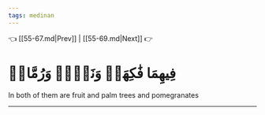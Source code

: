 ```yaml
---
tags: medinan
---
```


👈 [[55-67.md|Prev]] | [[55-69.md|Next]] 👉

# فِيهِمَا فَٰكِهَةٞ وَنَخۡلٞ وَرُمَّانٞ

In both of them are fruit and palm trees and pomegranates

---

